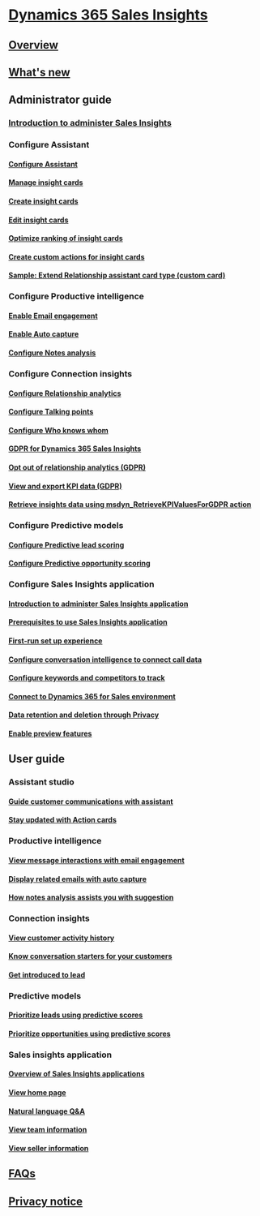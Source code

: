 # [Dynamics 365 Sales Insights](help-hub.md)

## [Overview](overview.md) 
<!--Overview of Sales Insights applications and Sales Insights-->

## [What's new](whats-new.md)

## Administrator guide 
### [Introduction to administer Sales Insights](../sales/configure-enable-dynamics-365-ai-sales.md)
<!--File name should be changed-->

### Configure Assistant
#### [Configure Assistant](configure-assistant.md)
<!--new file name-->
#### [Manage insight cards](manage-custom-cards-flow.md)
#### [Create insight cards](create-insight-cards-flow.md)
#### [Edit insight cards](edit-insight-cards.md)
#### [Optimize ranking of insight cards](optimize-ranking-insight-cards.md)
#### [Create custom actions for insight cards](extend-relationship-assistant-card.md)
#### [Sample: Extend Relationship assistant card type (custom card)](sample-extend-relationship-assistant-card-type.md)

### Configure Productive intelligence 
#### [Enable Email engagement](configure-email-engagement.md)
<!--new file name-->
#### [Enable Auto capture](configure-auto-capture.md)
<!--new file name-->
#### [Configure Notes analysis](configure-notes-analysis.md)
<!--new file name-->

### Configure Connection insights
#### [Configure Relationship analytics](configure-relationship-analytics.md)
<!--new file name-->
#### [Configure Talking points](configure-talking-points.md)
<!--new file name-->
#### [Configure Who knows whom](configure-who-knows-whom.md)
<!--new file name-->
#### [GDPR for Dynamics 365 Sales Insights](../sales/embedded-intelligence-gdpr.md)
#### [Opt out of relationship analytics (GDPR)](../sales/optout-relationship-analytics-gdpr.md)
#### [View and export KPI data (GDPR)](../sales/view-export-KPI-data-gdpr.md)
#### [Retrieve insights data using msdyn_RetrieveKPIValuesForGDPR action](../sales/retrieve-insights-data-msdyn-RetrieveTypeValuesFromDCI.md)
		
### Configure Predictive models
#### [Configure Predictive lead scoring](configure-predictive-lead-scoring.md)
<!--new file name-->
#### [Configure Predictive opportunity scoring](configure-predictive-opportunity-scoring.md)
<!--new file name-->

### Configure Sales Insights application
#### [Introduction to administer Sales Insights application](../sales/intro-admin-guide-sales-insights-app.md)
#### [Prerequisites to use Sales Insights application](../sales/prereq-sales-insights-app.md)
#### [First-run set up experience](../sales/fre-setup-sales-insight-app.md)
#### [Configure conversation intelligence to connect call data](../sales/configure-conversation-intelligence-call-data.md)
#### [Configure keywords and competitors to track](../sales/configure-keywords-competitors.md)
#### [Connect to Dynamics 365 for Sales environment](../sales/connect-dynamics365-sales-environment.md)
#### [Data retention and deletion through Privacy](../sales/data-retention-deletion-policy.md)
#### [Enable preview features](../sales/enable-preview-features-sales-insights-app.md)

## User guide

### Assistant studio
#### [Guide customer communications with assistant](relationship-assistant.md)
<!--File name should be changed-->
#### [Stay updated with Action cards](action-cards-reference.md)

###	Productive intelligence
#### [View message interactions with email engagement](email-engagement.md)
#### [Display related emails with auto capture](auto-capture.md)
#### [How notes analysis assists you with suggestion](notes-analysis.md)
	
###	Connection insights
#### [View customer activity history](relationship-analytics.md)
#### [Know conversation starters for your customers](talking-points.md)
#### [Get introduced to lead](who-knows-whom.md)

###	Predictive models
#### [Prioritize leads using predictive scores](work-predictive-lead-scoring.md)
#### [Prioritize opportunities using predictive scores](work-predictive-opportunity-scoring.md)

###	Sales insights application
#### [Overview of Sales Insights applications](../sales/dynamics365-sales-insights-app.md)
#### [View home page](../sales/dynamics365-sales-insights-app-home-page.md)
#### [Natural language Q&A](../sales/business-qa.md)
#### [View team information](../sales/conversation-intelligence-team-overview.md)
#### [View seller information](../sales/conversation-intelligence-seller-details.md)

## [FAQs](faqs-sales-insights.md)
<!--new file name-->

## [Privacy notice](privacy-notice.md) 
<!--new file name-->


<!--Old ToC-->
<!--
## [Overview](overview.md)
## [What's new](whats-new.md)

## [Dynamics 365 Sales Insights](../sales/dynamics-365-ai-for-sales.md)
### Administrator guide 
#### [Administer Dynamics 365 Sales Insights capabilities for sellers](../sales/configure-enable-dynamics-365-ai-sales.md)
#### [GDPR for Dynamics 365 Sales Insights](../sales/embedded-intelligence-gdpr.md)
#### [Opt out of relationship analytics (GDPR)](../sales/optout-relationship-analytics-gdpr.md)
#### [View and export KPI data (GDPR)](../sales/view-export-KPI-data-gdpr.md)
#### [Retrieve insights data using msdyn_RetrieveKPIValuesForGDPR action](../sales/retrieve-insights-data-msdyn-RetrieveTypeValuesFromDCI.md)
### User guide
#### [View customer activity history](../sales/relationship-analytics.md)
#### [Prioritize leads using predictive scores](../sales/work-predictive-lead-scoring.md)
#### [Prioritize opportunities using predictive scores](../sales/work-predictive-opportunity-scoring.md)
#### [How notes analysis assists you with suggestion](../sales/notes-analysis.md)
#### [Know conversation starters for your customers](../sales/talking-points.md)
#### [Get introduced to lead](../sales/who-knows-whom.md)
### [FAQs for seller capabilities](../sales/faqs-seller-app.md)
### [Privacy notice](../sales/privacy-notice-seller.md)

## Dynamics 365 Sales Insights application

### [Overview of Sales Insights applications](../sales/dynamics365-sales-insights-app.md)

### Administration guide
#### [Introduction to administer Sales Insights application](../sales/intro-admin-guide-sales-insights-app.md)
#### [Prerequisites to use Sales Insights application](../sales/prereq-sales-insights-app.md)
#### [First-run set up experience](../sales/fre-setup-sales-insight-app.md)
#### [Configure conversation intelligence to connect call data](../sales/configure-conversation-intelligence-call-data.md)
#### [Configure keywords and competitors to track](../sales/configure-keywords-competitors.md)
#### [Connect to Dynamics 365 for Sales environment](../sales/connect-dynamics365-sales-environment.md)
#### [Data retention and deletion through Privacy](../sales/data-retention-deletion-policy.md)
#### [Enable preview features](../sales/enable-preview-features-sales-insights-app.md)

### User guide
#### [View home page](../sales/dynamics365-sales-insights-app-home-page.md)
#### [Natural language Q&A](../sales/business-qa.md)
#### [View team information](../sales/conversation-intelligence-team-overview.md)
#### [View seller information](../sales/conversation-intelligence-seller-details.md)

### [FAQs for Sales Insights application](../sales/faqs-sales-insights-app.md)

### [Privacy notice](../sales/privacy-notice-manager.md) 
-->